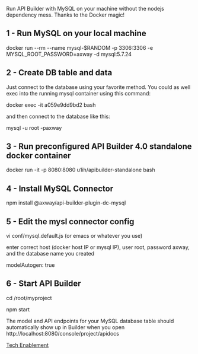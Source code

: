 Run API Builder with MySQL on your machine without the nodejs dependency mess. Thanks to the Docker magic!


## 1 - Run MySQL on your local machine

docker run --rm --name mysql-$RANDOM -p 3306:3306 -e MYSQL_ROOT_PASSWORD=axway -d mysql:5.7.24



## 2 - Create DB table and data

Just connect to the database using your favorite method. You could as well exec into the running mysql container using this command:

docker exec -it a059e9dd9bd2 bash

and then connect to the database like this:

mysql -u root -paxway

## 3 - Run preconfigured API Builder 4.0 standalone docker container

docker run -it -p 8080:8080 u1ih/apibuilder-standalone bash

## 4 - Install MySQL Connector


npm install @axway/api-builder-plugin-dc-mysql

## 5 - Edit the mysl connector config 

vi conf/mysql.default.js (or emacs or whatever you use)


enter correct host (docker host IP or mysql IP), user root, password axway, and the database name you created



modelAutogen: true



## 6 - Start API Builder


cd /root/myproject

npm start



The model and API endpoints for your MySQL database table should automatically show up in Builder when you open http://localhost:8080/console/project/apidocs 




[Tech Enablement](https://github.com/Axway/api-builder-standalone-tech-enablement)
